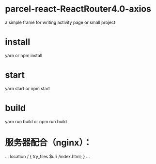 # parcel-react-ReactRouter4.0-axios
a simple frame for writing activity page or small project 

# install 
yarn or npm install

# start 
yarn start or npm start

# build 
yarn run build or npm run build

# 服务器配合（nginx）：

...
location / {
  try_files $uri /index.html;
}
...

